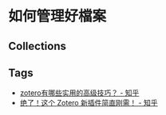# 如何管理好檔案

## Collections

## Tags
* [zotero有哪些实用的高级技巧？ - 知乎](https://www.zhihu.com/question/479883361/answer/2547118555)
* [绝了！这个 Zotero 新插件简直刚需！ - 知乎](https://zhuanlan.zhihu.com/p/431172419)
